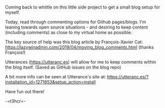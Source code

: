 Coming back to whittle on this little side project to get a small blog setup for myself.

Today, read through commenting options for Github pages/blogs.  I'm leaning towards open source situations - and desiring to keep content (including comments) as close to my virtual home as possible.  

The key source of help was this blog article by François-Xavier Cat: https://lazywinadmin.com/2019/04/moving_blog_comments.html (thanks François!)

Utterances (https://utteranc.es) will allow for me to keep comments within the blog itself. (Saved as GitHub issues on the blog repo)

A bit more info can be seen at Utterance's site at: https://utteranc.es/?installation_id=1271653&setup_action=install

Have fun out there!

-=t3hcr=-